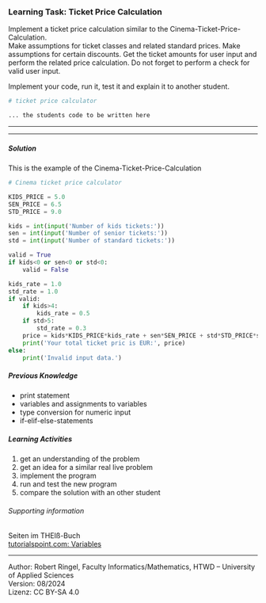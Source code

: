 ### Learning Task: Ticket Price Calculation

Implement a ticket price calculation similar to the Cinema-Ticket-Price-Calculation.  
Make assumptions for ticket classes and related standard prices. Make assumptions for certain discounts. Get the ticket amounts for user input and perform the related price calculation. Do not forget to perform a check for valid user input.

Implement your code, run it, test it and explain it to another student.

``` python
# ticket price calculator

... the students code to be written here
```

---------------------------------------
---------------------------------------

##### Solution

This is the example of the Cinema-Ticket-Price-Calculation

``` python
# Cinema ticket price calculator

KIDS_PRICE = 5.0
SEN_PRICE = 6.5
STD_PRICE = 9.0

kids = int(input('Number of kids tickets:'))
sen = int(input('Number of senior tickets:'))
std = int(input('Number of standard tickets:'))

valid = True
if kids<0 or sen<0 or std<0:
	valid = False

kids_rate = 1.0
std_rate = 1.0
if valid:
	if kids>4:
		kids_rate = 0.5
	if std>5:
		std_rate = 0.3
	price = kids*KIDS_PRICE*kids_rate + sen*SEN_PRICE + std*STD_PRICE*std_rate
	print('Your total ticket pric is EUR:', price)
else:
	print('Invalid input data.')
```

##### Previous Knowledge

- print statement
- variables and assignments to variables
- type conversion for numeric input  
- if-elif-else-statements 
  
##### Learning Activities

1) get an understanding of the problem
2) get an idea for a similar real live problem
3) implement the program
4) run and test the new program
5) compare the solution with an other student


###### Supporting information

Seiten im THEIß-Buch  
[tutorialspoint.com: Variables](https://www.tutorialspoint.com/python/python_variables.htm)

----
[//]: # "Learning objective: Test and branch using if-else including conjunction"
[//]: # "Topic: Controlling program execution"
[//]: # "Complexity: 2 - normal"
[//]: # "Task type: imitation task"

Author: Robert Ringel, Faculty Informatics/Mathematics, HTWD – University of Applied Sciences  
Version: 08/2024            
Lizenz: CC BY-SA 4.0
